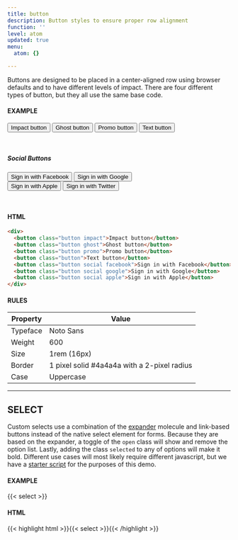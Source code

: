 ```yaml
---
title: button
description: Button styles to ensure proper row alignment
function: ''
level: atom
updated: true
menu:
  atom: {}

---
```

Buttons are designed to be placed in a center-aligned row using browser defaults and to have different levels of impact. There are four different types of button, but they all use the same base code.

#### EXAMPLE

<div style="padding-bottom: 30px;">
<button class="impact button">Impact button</button>
<button class="ghost button">Ghost button</button>
<button class="promo button">Promo button</button>
<button class="button">Text button</button>
</div>

##### Social Buttons

<div style="padding-bottom: 30px;">
    <div class="package" style="max-width:340px;padding: 0;">
       <button class="button social facebook">Sign in with Facebook</button>
       <button class="button social google">Sign in with Google</button>
       <button class="button social apple">Sign in with Apple</button>
       <button class="button social twitter">Sign in with Twitter</button>
    </div>
</div>

#### HTML

```html
<div>
  <button class="button impact">Impact button</button>
  <button class="button ghost">Ghost button</button>
  <button class="button promo">Promo button</button>
  <button class="button">Text button</button>
  <button class="button social facebook">Sign in with Facebook</button>
  <button class="button social google">Sign in with Google</button>
  <button class="button social apple">Sign in with Apple</button>
</div>
```

#### RULES

| Property | Value |
| --- | --- |
| Typeface | Noto Sans |
| Weight | 600 |
| Size | 1rem (16px) |
| Border | 1 pixel solid #4a4a4a with a 2-pixel radius |
| Case | Uppercase |

---

## SELECT

Custom selects use a combination of the [expander](../expander) molecule and link-based buttons instead of the native select element for forms. Because they are based on the expander, a toggle of the `open` class will show and remove the option list. Lastly, adding the class `selected` to any of options will make it bold. Different use cases will most likely require different javascript, but we have a [starter script](/js/select.js) for the purposes of this demo.

#### EXAMPLE

<div class="grid" style="grid-template-columns: 300px 1fr;">
{{< select >}}
</div>

<script async src="/js/select.js"></script>

#### HTML

{{< highlight html >}}{{< select >}}{{< /highlight >}}
